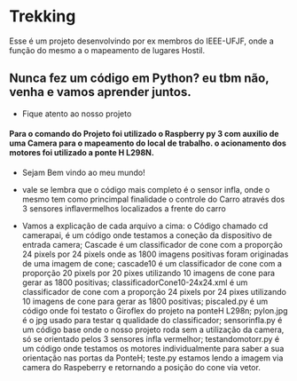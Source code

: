 # Trekking
Esse é um projeto desenvolvindo por ex membros do IEEE-UFJF, onde a função do mesmo a o mapeamento de lugares Hostil. 

## Nunca fez um código em Python? eu tbm não, venha e vamos aprender juntos. 

* Fique atento ao nosso projeto
#### Para o comando do Projeto foi utilizado o Raspberry py 3 com auxilio de uma Camera para o mapeamento do local de trabalho. o acionamento dos motores foi utilizado a ponte H L298N.  

* Sejam Bem vindo ao meu mundo!
 
 
 * vale se lembra que o código mais completo é o sensor infla, onde o mesmo tem como princimpal finalidade o controle do Carro através dos 3 sensores inflavermelhos localizados a frente do carro 

* Vamos a explicação de cada arquivo a cima:
o Código chamado cd camerapai, é um código onde testamos a coneção da dispositivo de entrada camera;
Cascade é um classificador de cone com a proporção 24 pixels por 24 pixels onde as 1800 imagens positivas foram originadas de uma imagem de cone;
cascade10 é um classificador de cone com a proporção 20 pixels por 20 pixes utilizando 10 imagens de cone para gerar as 1800 positivas;
classificadorCone10-24x24.xml é um classificador de cone com a proporção 24 pixels por 24 pixes utilizando 10 imagens de cone para gerar as 1800 positivas;
piscaled.py é um código onde foi testato o Giroflex do projeto na ponteH L298n;
pylon.jpg é o jpg usado para testar q qualidade do classificador;
sensorinfla.py é um código base onde o nosso projeto roda sem a utilização da camera, só se orientado pelos 3 sensores infla vermelhor;
testandomotorr.py é um código onde testamos os motores individualmente para saber a sua orientação nas portas da PonteH;
teste.py estamos lendo a imagem via camera do Raspeberry  e retornando a posição do cone via vetor. 
